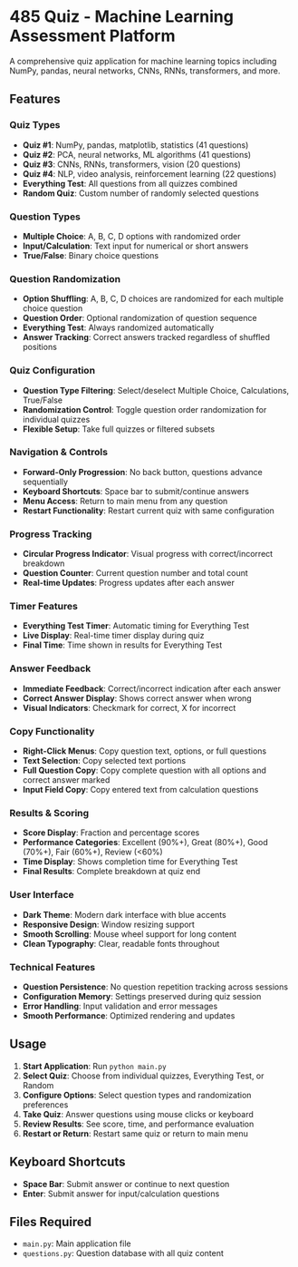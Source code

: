 # 485 Quiz - Machine Learning Assessment Platform

A comprehensive quiz application for machine learning topics including NumPy, pandas, neural networks, CNNs, RNNs, transformers, and more.

## Features

### Quiz Types
- **Quiz #1**: NumPy, pandas, matplotlib, statistics (41 questions)
- **Quiz #2**: PCA, neural networks, ML algorithms (41 questions)  
- **Quiz #3**: CNNs, RNNs, transformers, vision (20 questions)
- **Quiz #4**: NLP, video analysis, reinforcement learning (22 questions)
- **Everything Test**: All questions from all quizzes combined
- **Random Quiz**: Custom number of randomly selected questions

### Question Types
- **Multiple Choice**: A, B, C, D options with randomized order
- **Input/Calculation**: Text input for numerical or short answers
- **True/False**: Binary choice questions

### Question Randomization
- **Option Shuffling**: A, B, C, D choices are randomized for each multiple choice question
- **Question Order**: Optional randomization of question sequence
- **Everything Test**: Always randomized automatically
- **Answer Tracking**: Correct answers tracked regardless of shuffled positions

### Quiz Configuration
- **Question Type Filtering**: Select/deselect Multiple Choice, Calculations, True/False
- **Randomization Control**: Toggle question order randomization for individual quizzes
- **Flexible Setup**: Take full quizzes or filtered subsets

### Navigation & Controls
- **Forward-Only Progression**: No back button, questions advance sequentially
- **Keyboard Shortcuts**: Space bar to submit/continue answers
- **Menu Access**: Return to main menu from any question
- **Restart Functionality**: Restart current quiz with same configuration

### Progress Tracking
- **Circular Progress Indicator**: Visual progress with correct/incorrect breakdown
- **Question Counter**: Current question number and total count
- **Real-time Updates**: Progress updates after each answer

### Timer Features
- **Everything Test Timer**: Automatic timing for Everything Test
- **Live Display**: Real-time timer display during quiz
- **Final Time**: Time shown in results for Everything Test

### Answer Feedback
- **Immediate Feedback**: Correct/incorrect indication after each answer
- **Correct Answer Display**: Shows correct answer when wrong
- **Visual Indicators**: Checkmark for correct, X for incorrect

### Copy Functionality
- **Right-Click Menus**: Copy question text, options, or full questions
- **Text Selection**: Copy selected text portions
- **Full Question Copy**: Copy complete question with all options and correct answer marked
- **Input Field Copy**: Copy entered text from calculation questions

### Results & Scoring
- **Score Display**: Fraction and percentage scores
- **Performance Categories**: Excellent (90%+), Great (80%+), Good (70%+), Fair (60%+), Review (<60%)
- **Time Display**: Shows completion time for Everything Test
- **Final Results**: Complete breakdown at quiz end

### User Interface
- **Dark Theme**: Modern dark interface with blue accents
- **Responsive Design**: Window resizing support
- **Smooth Scrolling**: Mouse wheel support for long content
- **Clean Typography**: Clear, readable fonts throughout

### Technical Features
- **Question Persistence**: No question repetition tracking across sessions
- **Configuration Memory**: Settings preserved during quiz session
- **Error Handling**: Input validation and error messages
- **Smooth Performance**: Optimized rendering and updates

## Usage

1. **Start Application**: Run `python main.py`
2. **Select Quiz**: Choose from individual quizzes, Everything Test, or Random
3. **Configure Options**: Select question types and randomization preferences
4. **Take Quiz**: Answer questions using mouse clicks or keyboard
5. **Review Results**: See score, time, and performance evaluation
6. **Restart or Return**: Restart same quiz or return to main menu

## Keyboard Shortcuts
- **Space Bar**: Submit answer or continue to next question
- **Enter**: Submit answer for input/calculation questions

## Files Required
- `main.py`: Main application file
- `questions.py`: Question database with all quiz content